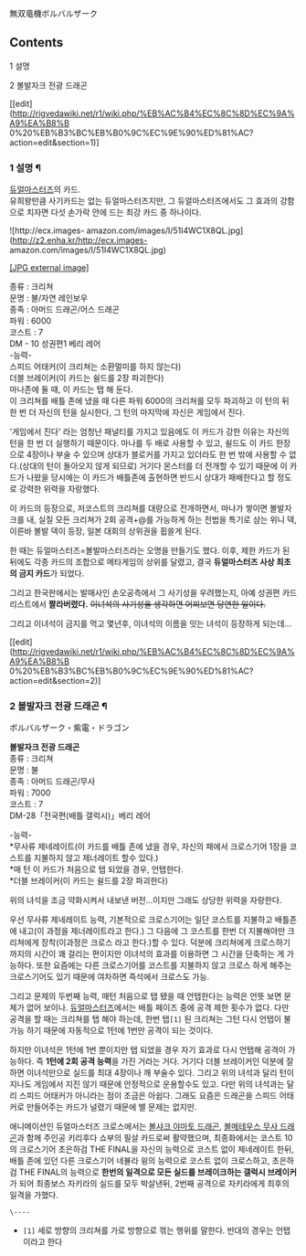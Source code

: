 無双竜機ボルバルザーク

## Contents

    

1 설명

2 볼발자크 전광 드래곤

[[edit](http://rigvedawiki.net/r1/wiki.php/%EB%AC%B4%EC%8C%8D%EC%9A%A9%EA%B8%B
0%20%EB%B3%BC%EB%B0%9C%EC%9E%90%ED%81%AC?action=edit&section=1)]

### 1 설명 ¶

[듀얼마스터즈](%EB%93%80%EC%96%BC%EB%A7%88%EC%8A%A4%ED%84%B0%EC%A6%88.md)의 카드.  
유희왕만큼 사기카드는 없는 듀얼마스터즈지만, 그 듀얼마스터즈에서도 그 효과의 강함으로 치자면 다섯 손가락 안에 드는 최강 카드 중 하나이다.

  

![http://ecx.images-
amazon.com/images/I/51I4WC1X8QL.jpg](http://z2.enha.kr/http://ecx.images-
amazon.com/images/I/51I4WC1X8QL.jpg)

[[JPG external image]](http://ecx.images-amazon.com/images/I/51I4WC1X8QL.jpg)

  

종류 : 크리쳐  
문명 : 불/자연 레인보우  
종족 : 아머드 드래곤/어스 드래곤  
파워 : 6000  
코스트 : 7  
DM - 10 성권편1 베리 레어  
-능력-  
스피드 어태커(이 크리쳐는 소환멀미를 하지 않는다)  
더블 브레이커(이 카드는 쉴드를 2장 파괴한다)  
마나존에 둘 때, 이 카드는 탭 해 둔다.  
이 크리쳐를 배틀 존에 냈을 때 다른 파워 6000의 크리쳐를 모두 파괴하고 이 턴의 뒤 한 번 더 자신의 턴을 실시한다, 그 턴의 마지막에
자신은 게임에서 진다.

  

'게임에서 진다' 라는 엄청난 패널티를 가지고 있음에도 이 카드가 강한 이유는 자신의 턴을 한 번 더 실행하기 때문이다. 마나를 두 배로
사용할 수 있고, 쉴드도 이 카드 한장으로 4장이나 부술 수 있으며 상대가 블로커를 가지고 있더라도 한 번 밖에 사용할 수 없다.(상대의
턴이 돌아오지 않게 되므로) 거기다 몬스터를 더 전개할 수 있기 때문에 이 카드가 나왔을 당시에는 이 카드가 배틀존에 출현하면 반드시 상대가
패배한다고 할 정도로 강력한 위력을 자랑했다.

  

이 카드의 등장으로, 저코스트의 크리쳐를 대량으로 전개하면서, 마나가 쌓이면 볼발자크를 내, 실질 모든 크리쳐가 2회 공격+@를 가능하게
하는 전법을 특기로 삼는 위니 덱, 이른바 볼발 덱이 등장, 일본 대회의 상위권을 휩쓸게 된다.

  

한 때는 듀얼마스터즈=볼발마스터즈라는 오명을 만들기도 했다. 이후, 제한 카드가 된 뒤에도 각종 카드의 조합으로 메타게임의 상위를 달렸고,
결국 **듀얼마스터즈 사상 최초의 금지 카드**가 되었다.

  

그리고 한국판에서는 발매사인 손오공측에서 그 사기성을 우려했는지, 아예 성권편 카드 리스트에서 **짤라버렸다.** <del>이녀석의 사기성을
생각하면 어찌보면 당연한 일이다.</del>

  

그리고 이녀석이 금지를 먹고 몇년후, 이녀석의 이름을 잇는 녀석이 등장하게 되는데...

[[edit](http://rigvedawiki.net/r1/wiki.php/%EB%AC%B4%EC%8C%8D%EC%9A%A9%EA%B8%B
0%20%EB%B3%BC%EB%B0%9C%EC%9E%90%ED%81%AC?action=edit&section=2)]

### 2 볼발자크 전광 드래곤 ¶

ボルバルザーク・紫電・ドラゴン

  

**볼발자크 전광 드래곤**  
종류 : 크리쳐  
문명 : 불  
종족 : 아머드 드래곤/무사  
파워 : 7000  
코스트 : 7  
DM-28「전국편(배틀 갤럭시)」베리 레어

  

-능력-  
*무사류 제네레이트(이 카드를 배틀 존에 냈을 경우, 자신의 패에서 크로스기어 1장을 코스트를 지불하지 않고 제너레이트 할수 있다.)  
*매 턴 이 카드가 처음으로 탭 되었을 경우, 언탭한다.  
*더블 브레이커(이 카드는 쉴드를 2장 파괴한다)

  

위의 녀석을 조금 약화시켜서 내보낸 버전...이지만 그래도 상당한 위력을 자랑한다.

  

우선 무사류 제네레이트 능력, 기본적으로 크로스기어는 일단 코스트를 지불하고 배틀존에 내고(이 과정을 제너레이트라고 한다.) 그 다음에 그
코스트를 한번 더 지불해야만 크리쳐에게 장착(이과정은 크로스 라고 한다.)할 수 있다. 덕분에 크리쳐에게 크로스하기 까지의 시간이 꽤 걸리는
편이지만 이녀석의 효과를 이용하면 그 시간을 단축하는 게 가능하다. 또한 요즘에는 다른 크로스기어를 코스트를 지불하지 않고 크로스 하게
해주는 크로스기어도 있기 때문에 여차하면 즉석에서 크로스도 가능.

  

그리고 문제의 두번째 능력, 매턴 처음으로 탭 됐을 때 언탭한다는 능력은 언뜻 보면 문제가 없어 보이나.
[듀얼마스터즈](%EB%93%80%EC%96%BC%EB%A7%88%EC%8A%A4%ED%84%B0%EC%A6%88.md)에서는 배틀
페이즈 중에 공격 제한 횟수가 없다. 다만 공격을 할 때는 크리쳐를 탭 해야 하는데, 한번 탭`[1]` 된 크리쳐는 그턴 다시 언탭이 불가능
하기 때문에 자동적으로 1턴에 1번만 공격이 되는 것이다.

  

하지만 이녀석은 1턴에 1번 뿐이지만 탭 되었을 경우 자기 효과로 다시 언탭해 공격이 가능하다. 즉 **1턴에 2회 공격 능력**을 가진
거라는 거다. 거기다 더블 브레이커인 덕분에 잘 하면 이녀석만으로 실드를 최대 4장이나 깨 부술수 있다. 그리고 위의 녀석과 달리 턴이
지나도 게임에서 지진 않기 때문에 안정적으로 운용할수도 있고. 다만 위의 녀석과는 달리 스피드 어태커가 아니라는 점이 조금은 아쉽다. 그래도
요즘은 드래곤을 스피드 어태커로 만들어주는 카드가 널렸기 때문에 별 문제는 없지만.

  

애니메이션인 듀얼마스터즈 크로스에서는 [볼샤크 야마토 드래곤](%EB%B3%BC%EC%83%A4%ED%81%AC%20%EC%95%BC%EB%A7%88%ED%86%A0%20%EB%93%9C%EB%9E%98%EA%B3%A4.md), [볼메테우스 무사 드래곤](%EB%B3%BC%EB%A9%94%ED%85%8C%EC%9A%B0%EC%8A%A4%20%EB%AC%B4%EC%82%AC%20%EB%93%9C%EB%9E%98%EA%B3%A4.md)과 함께 주인공 키리후다 쇼부의 필살 카드로써 활약했으며, 최종화에서는 코스트 10의 크로스기어 초은하검 THE
FINAL을 자신의 능력으로 코스트 없이 제네레이트 한뒤, 배틀 존에 있던 다른 크로스기어 네뷸라 윙의 능력으로 코스트 없이 크로스하고,
초은하검 THE FINAL의 능력으로 **한번의 일격으로 모든 실드를 브레이크하는 갤럭시 브레이커**가 되어 최종보스 자키라의 실드를 모두
박살낸뒤, 2번째 공격으로 자키라에게 최후의 일격을 가했다.  

`\----`

  * `[1]` 세로 방향의 크리쳐를 가로 방향으로 꺾는 행위를 말한다. 반대의 경우는 언탭이라고 한다

